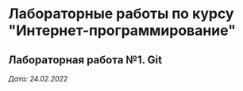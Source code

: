 # Лабораторные работы по курсу "Интернет-программирование"

## Лабораторная работа №1. Git

*Дата: 24.02.2022*